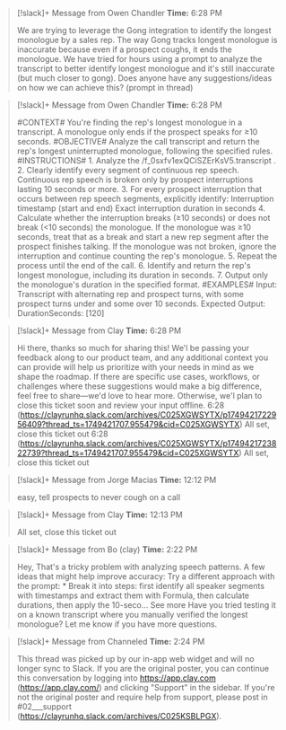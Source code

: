 > [!slack]+ Message from Owen Chandler
> **Time:** 6:28 PM
>
> We are trying to leverage the Gong integration to identify the longest monologue by a sales rep. The way Gong tracks longest monologue is inaccurate because even if a prospect coughs, it ends the monologue. We have tried for hours using a prompt to analyze the transcript to better identify longest monologue and it's still inaccurate (but much closer to gong). Does anyone have any suggestions/ideas on how we can achieve this? (prompt in thread)

> [!slack]+ Message from Owen Chandler
> **Time:** 6:28 PM
>
> #CONTEXT# You're finding the rep's longest monologue in a transcript. A monologue only ends if the prospect speaks for ≥10 seconds. #OBJECTIVE# Analyze the call transcript and return the rep's longest uninterrupted monologue, following the specified rules. #INSTRUCTIONS# 1. Analyze the /f_0sxfv1exQCiSZErKsV5.transcript . 2. Clearly identify every segment of continuous rep speech. Continuous rep speech is broken only by prospect interruptions lasting 10 seconds or more. 3. For every prospect interruption that occurs between rep speech segments, explicitly identify: Interruption timestamp (start and end) Exact interruption duration in seconds 4. Calculate whether the interruption breaks (≥10 seconds) or does not break (<10 seconds) the monologue. If the monologue was ≥10 seconds, treat that as a break and start a new rep segment after the prospect finishes talking. If the monologue was not broken, ignore the interruption and continue counting the rep's monologue. 5. Repeat the process until the end of the call. 6. Identify and return the rep's longest monologue, including its duration in seconds. 7. Output only the monologue's duration in the specified format. #EXAMPLES# Input: Transcript with alternating rep and prospect turns, with some prospect turns under and some over 10 seconds. Expected Output: DurationSeconds: [120]

> [!slack]+ Message from Clay
> **Time:** 6:28 PM
>
> Hi there, thanks so much for sharing this! We'l be passing your feedback along to our product team, and any additional context you can provide will help us prioritize with your needs in mind as we shape the roadmap. If there are specific use cases, workflows, or challenges where these suggestions would make a big difference, feel free to share—we'd love to hear more. Otherwise, we'l plan to close this ticket soon and review your input offline. 6:28 (https://clayrunhq.slack.com/archives/C025XGWSYTX/p1749421722956409?thread_ts=1749421707.955479&cid=C025XGWSYTX) All set, close this ticket out 6:28 (https://clayrunhq.slack.com/archives/C025XGWSYTX/p1749421723822739?thread_ts=1749421707.955479&cid=C025XGWSYTX) All set, close this ticket out

> [!slack]+ Message from Jorge Macias
> **Time:** 12:12 PM
>
> easy, tell prospects to never cough on a call

> [!slack]+ Message from Clay
> **Time:** 12:13 PM
>
> All set, close this ticket out

> [!slack]+ Message from Bo (clay)
> **Time:** 2:22 PM
>
> Hey, That's a tricky problem with analyzing speech patterns. A few ideas that might help improve accuracy: Try a different approach with the prompt: * Break it into steps: first identify all speaker segments with timestamps and extract them with Formula, then calculate durations, then apply the 10-seco… See more Have you tried testing it on a known transcript where you manually verified the longest monologue? Let me know if you have more questions.

> [!slack]+ Message from Channeled
> **Time:** 2:24 PM
>
> This thread was picked up by our in-app web widget and will no longer sync to Slack. If you are the original poster, you can continue this conversation by logging into https://app.clay.com (https://app.clay.com/) and clicking "Support" in the sidebar. If you're not the original poster and require help from support, please post in #02___support (https://clayrunhq.slack.com/archives/C025KSBLPGX).